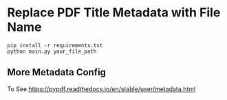 # Replace PDF Title Metadata with File Name

```shell
pip install -r requirements.txt
python main.py your_file_path
```

## More Metadata Config

To See https://pypdf.readthedocs.io/en/stable/user/metadata.html